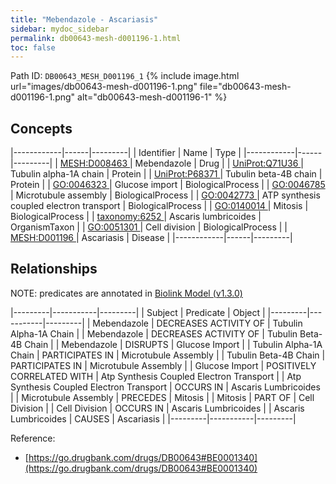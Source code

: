 ```yaml
---
title: "Mebendazole - Ascariasis"
sidebar: mydoc_sidebar
permalink: db00643-mesh-d001196-1.html
toc: false 
---
```



Path ID: `DB00643_MESH_D001196_1`
{% include image.html url="images/db00643-mesh-d001196-1.png" file="db00643-mesh-d001196-1.png" alt="db00643-mesh-d001196-1" %}

## Concepts

|------------|------|---------|
| Identifier | Name | Type    |
|------------|------|---------|
| <a href="https://identifiers.org/MESH:D008463">MESH:D008463 </a> | Mebendazole | Drug |
| <a href="https://identifiers.org/UniProt:Q71U36">UniProt:Q71U36 </a> | Tubulin alpha-1A chain | Protein |
| <a href="https://identifiers.org/UniProt:P68371">UniProt:P68371 </a> | Tubulin beta-4B chain | Protein |
| <a href="https://identifiers.org/GO:0046323">GO:0046323 </a> | Glucose import | BiologicalProcess |
| <a href="https://identifiers.org/GO:0046785">GO:0046785 </a> | Microtubule assembly | BiologicalProcess |
| <a href="https://identifiers.org/GO:0042773">GO:0042773 </a> | ATP synthesis coupled electron transport | BiologicalProcess |
| <a href="https://identifiers.org/GO:0140014">GO:0140014 </a> | Mitosis | BiologicalProcess |
| <a href="https://identifiers.org/taxonomy:6252">taxonomy:6252 </a> | Ascaris lumbricoides | OrganismTaxon |
| <a href="https://identifiers.org/GO:0051301">GO:0051301 </a> | Cell division | BiologicalProcess |
| <a href="https://identifiers.org/MESH:D001196">MESH:D001196 </a> | Ascariasis | Disease |
|------------|------|---------|

## Relationships


NOTE: predicates are annotated in <a href="https://github.com/biolink/biolink-model/releases/tag/v1.3.0">Biolink Model (v1.3.0)</a>

|---------|-----------|---------|
| Subject | Predicate | Object  |
|---------|-----------|---------|
| Mebendazole | DECREASES ACTIVITY OF | Tubulin Alpha-1A Chain |
| Mebendazole | DECREASES ACTIVITY OF | Tubulin Beta-4B Chain |
| Mebendazole | DISRUPTS | Glucose Import |
| Tubulin Alpha-1A Chain | PARTICIPATES IN | Microtubule Assembly |
| Tubulin Beta-4B Chain | PARTICIPATES IN | Microtubule Assembly |
| Glucose Import | POSITIVELY CORRELATED WITH | Atp Synthesis Coupled Electron Transport |
| Atp Synthesis Coupled Electron Transport | OCCURS IN | Ascaris Lumbricoides |
| Microtubule Assembly | PRECEDES | Mitosis |
| Mitosis | PART OF | Cell Division |
| Cell Division | OCCURS IN | Ascaris Lumbricoides |
| Ascaris Lumbricoides | CAUSES | Ascariasis |
|---------|-----------|---------|

Reference: 
  - [https://go.drugbank.com/drugs/DB00643#BE0001340](https://go.drugbank.com/drugs/DB00643#BE0001340)
